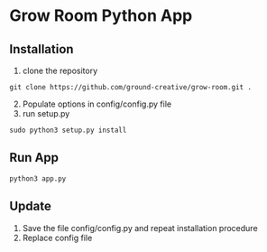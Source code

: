 # Grow Room Python App

## Installation

1. clone the repository
```
git clone https://github.com/ground-creative/grow-room.git .

```
2. Populate options in config/config.py file
3. run setup.py
```
sudo python3 setup.py install
```

## Run App
```
python3 app.py
```

## Update 

1. Save the file config/config.py and repeat installation procedure
2. Replace config file